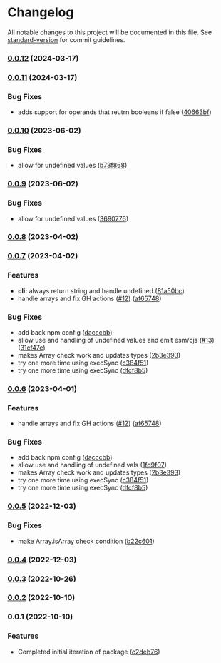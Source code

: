 # Changelog

All notable changes to this project will be documented in this file. See [standard-version](https://github.com/conventional-changelog/standard-version) for commit guidelines.

### [0.0.12](https://github.com/tbusillo/teensy-cx/compare/v0.0.11...v0.0.12) (2024-03-17)

### [0.0.11](https://github.com/tbusillo/teensy-cx/compare/v0.0.10...v0.0.11) (2024-03-17)

### Bug Fixes

- adds support for operands that reutrn booleans if false ([40663bf](https://github.com/tbusillo/teensy-cx/commit/40663bf2cf6b742b677e2a95f42f35af7965a35d))

### [0.0.10](https://github.com/tbusillo/teensy-cx/compare/v0.0.8...v0.0.10) (2023-06-02)

### Bug Fixes

- allow for undefined values ([b73f868](https://github.com/tbusillo/teensy-cx/commit/b73f86821f088eca091758d5b964564304433f51))

### [0.0.9](https://github.com/tbusillo/teensy-cx/compare/v0.0.8...v0.0.9) (2023-06-02)

### Bug Fixes

- allow for undefined values ([3690776](https://github.com/tbusillo/teensy-cx/commit/3690776828f1f46dd806daee161c9f936c01d59f))

### [0.0.8](https://github.com/tbusillo/teensy-cx/compare/v0.0.7...v0.0.8) (2023-04-02)

### [0.0.7](https://github.com/tbusillo/teensy-cx/compare/v0.0.5...v0.0.7) (2023-04-02)

### Features

- **cli:** always return string and handle undefined ([81a50bc](https://github.com/tbusillo/teensy-cx/commit/81a50bc1a6bdf2ba5fe4d6fedbd505551ca21243))
- handle arrays and fix GH actions ([#12](https://github.com/tbusillo/teensy-cx/issues/12)) ([af65748](https://github.com/tbusillo/teensy-cx/commit/af65748911d5b30955403792a0295827cf582586))

### Bug Fixes

- add back npm config ([dacccbb](https://github.com/tbusillo/teensy-cx/commit/dacccbb1518379a5546459420691e2091f841b99))
- allow use and handling of undefined values and emit esm/cjs ([#13](https://github.com/tbusillo/teensy-cx/issues/13)) ([31cf47e](https://github.com/tbusillo/teensy-cx/commit/31cf47e185276ce071bb6091ddc92594f5aba634))
- makes Array check work and updates types ([2b3e393](https://github.com/tbusillo/teensy-cx/commit/2b3e3938fae3958d82a4c0ef6eb4c6aa77a10038))
- try one more time using execSync ([c384f51](https://github.com/tbusillo/teensy-cx/commit/c384f5106a1af4b23dc092ceccb9b31f7e393dc1))
- try one more time using execSync ([dfcf8b5](https://github.com/tbusillo/teensy-cx/commit/dfcf8b5b9ce7deb85d6da6cf861cf2265b5141a5))

### [0.0.6](https://github.com/tbusillo/teensy-cx/compare/v0.0.5...v0.0.6) (2023-04-01)

### Features

- handle arrays and fix GH actions ([#12](https://github.com/tbusillo/teensy-cx/issues/12)) ([af65748](https://github.com/tbusillo/teensy-cx/commit/af65748911d5b30955403792a0295827cf582586))

### Bug Fixes

- add back npm config ([dacccbb](https://github.com/tbusillo/teensy-cx/commit/dacccbb1518379a5546459420691e2091f841b99))
- allow use and handling of undefined vals ([1fd9f07](https://github.com/tbusillo/teensy-cx/commit/1fd9f076a7d60471fd4146d3e48594b6d43b3453))
- makes Array check work and updates types ([2b3e393](https://github.com/tbusillo/teensy-cx/commit/2b3e3938fae3958d82a4c0ef6eb4c6aa77a10038))
- try one more time using execSync ([c384f51](https://github.com/tbusillo/teensy-cx/commit/c384f5106a1af4b23dc092ceccb9b31f7e393dc1))
- try one more time using execSync ([dfcf8b5](https://github.com/tbusillo/teensy-cx/commit/dfcf8b5b9ce7deb85d6da6cf861cf2265b5141a5))

### [0.0.5](https://github.com/tbusillo/teensy-cx/compare/v0.0.4...v0.0.5) (2022-12-03)

### Bug Fixes

- make Array.isArray check condition ([b22c601](https://github.com/tbusillo/teensy-cx/commit/b22c60171728e6bb9b5d9542b1dc6839631bad4b))

### [0.0.4](https://github.com/tbusillo/teensy-cx/compare/v0.0.3...v0.0.4) (2022-12-03)

### [0.0.3](https://github.com/tbusillo/teensy-cx/compare/v0.0.2...v0.0.3) (2022-10-26)

### [0.0.2](https://github.com/tbusillo/teensy-cx/compare/v0.0.1...v0.0.2) (2022-10-10)

### 0.0.1 (2022-10-10)

### Features

- Completed initial iteration of package ([c2deb76](https://github.com/tbusillo/teensy-cx/commit/c2deb76391fdece29b43c20135bd1dfda9398717))
